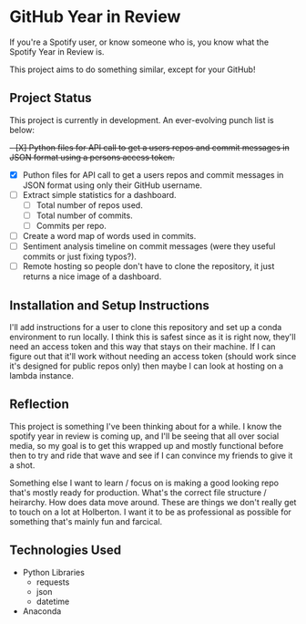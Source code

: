 # GitHub Year in Review

If you're a Spotify user, or know someone who is, you know what the Spotify Year in Review is.

This project aims to do something similar, except for your GitHub!

## Project Status

This project is currently in development. An ever-evolving punch list is below:

~~- [X] Python files for API call to get a users repos and commit messages in JSON format using a persons access token.~~

- [X] Puthon files for API call to get a users repos and commit messages in JSON format using only their GitHub username.
- [ ] Extract simple statistics for a dashboard.
  - [ ] Total number of repos used.
  - [ ] Total number of commits.
  - [ ] Commits per repo.
- [ ] Create a word map of words used in commits.
- [ ] Sentiment analysis timeline on commit messages (were they useful commits or just fixing typos?).
- [ ] Remote hosting so people don't have to clone the repository, it just returns a nice image of a dashboard.

## Installation and Setup Instructions

I'll add instructions for a user to clone this repository and set up a conda environment to run locally. I think this is safest since as it is right now, they'll need an access token and this way that stays on their machine. If I can figure out that it'll work without needing an access token (should work since it's designed for public repos only) then maybe I can look at hosting on a lambda instance.

## Reflection

This project is something I've been thinking about for a while. I know the spotify year in review is coming up, and I'll be seeing that all over social media, so my goal is to get this wrapped up and mostly functional before then to try and ride that wave and see if I can convince my friends to give it a shot.

Something else I want to learn / focus on is making a good looking repo that's mostly ready for production. What's the correct file structure / heirarchy. How does data move around. These are things we don't really get to touch on a lot at Holberton. I want it to be as professional as possible for something that's mainly fun and farcical.

## Technologies Used

- Python Libraries
  - requests
  - json
  - datetime
- Anaconda
